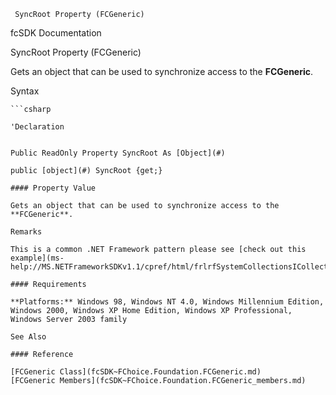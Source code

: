 ﻿     SyncRoot Property (FCGeneric)                                                   

fcSDK Documentation

SyncRoot Property (FCGeneric)

Gets an object that can be used to synchronize access to the **FCGeneric**.

Syntax

```vbnet
```csharp

'Declaration
 

Public ReadOnly Property SyncRoot As [Object](#)

public [object](#) SyncRoot {get;}

#### Property Value

Gets an object that can be used to synchronize access to the **FCGeneric**.

Remarks

This is a common .NET Framework pattern please see [check out this example](ms-help://MS.NETFrameworkSDKv1.1/cpref/html/frlrfSystemCollectionsICollectionClassSyncRootTopic.htm).

#### Requirements

**Platforms:** Windows 98, Windows NT 4.0, Windows Millennium Edition, Windows 2000, Windows XP Home Edition, Windows XP Professional, Windows Server 2003 family

See Also

#### Reference

[FCGeneric Class](fcSDK~FChoice.Foundation.FCGeneric.md)  
[FCGeneric Members](fcSDK~FChoice.Foundation.FCGeneric_members.md)